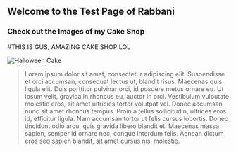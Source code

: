 ## Welcome to the Test Page of Rabbani

### Check out the Images of my Cake Shop 
#THIS IS GUS, AMAZING CAKE SHOP LOL

![Halloween Cake](https://cdn001.cakecentral.com/gallery/2016/10/900_halloween-themed-6th-bday-cake-9307588xkEA.jpg "Halloween Collections")

> Lorem ipsum dolor sit amet, consectetur adipiscing elit. Suspendisse et orci accumsan, consequat lectus ut, blandit risus. Maecenas quis ligula elit. Duis porttitor pulvinar orci, id posuere metus ornare eu. Ut ipsum velit, gravida in rhoncus eu, auctor in orci. Vestibulum vulputate molestie eros, sit amet ultricies tortor volutpat vel. Donec accumsan nunc sit amet rhoncus tempus. Proin a tellus sollicitudin, ultrices eros id, efficitur ligula. Nam accumsan tortor ut felis cursus lobortis. Donec tincidunt odio arcu, quis gravida libero blandit et. Maecenas massa sapien, semper id ornare nec, congue interdum felis. Aenean dictum eros sed sapien blandit, sit amet cursus nisl molestie.
